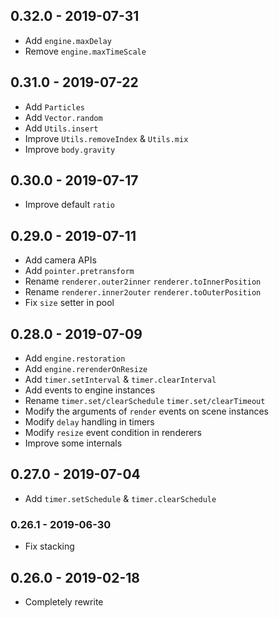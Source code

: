 ## 0.32.0 - 2019-07-31

- Add `engine.maxDelay`
- Remove `engine.maxTimeScale`

## 0.31.0 - 2019-07-22

- Add `Particles`
- Add `Vector.random`
- Add `Utils.insert`
- Improve `Utils.removeIndex` & `Utils.mix`
- Improve `body.gravity`

## 0.30.0 - 2019-07-17

- Improve default `ratio`

## 0.29.0 - 2019-07-11

- Add camera APIs
- Add `pointer.pretransform`
- Rename `renderer.outer2inner` `renderer.toInnerPosition`
- Rename `renderer.inner2outer` `renderer.toOuterPosition`
- Fix `size` setter in pool

## 0.28.0 - 2019-07-09

- Add `engine.restoration`
- Add `engine.rerenderOnResize`
- Add `timer.setInterval` & `timer.clearInterval`
- Add events to engine instances
- Rename `timer.set/clearSchedule` `timer.set/clearTimeout`
- Modify the arguments of `render` events on scene instances
- Modify `delay` handling in timers
- Modify `resize` event condition in renderers
- Improve some internals

## 0.27.0 - 2019-07-04

- Add `timer.setSchedule` & `timer.clearSchedule`

### 0.26.1 - 2019-06-30

- Fix stacking

## 0.26.0 - 2019-02-18

- Completely rewrite
